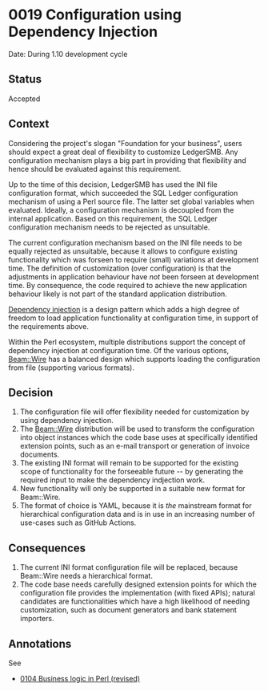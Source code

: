 # 0019 Configuration using Dependency Injection

Date: During 1.10 development cycle

## Status

Accepted

## Context

Considering the project's slogan "Foundation for your business", users should
expect a great deal of flexibility to customize LedgerSMB.  Any configuration
mechanism plays a big part in providing that flexibility and hence should be
evaluated against this requirement.

Up to the time of this decision, LedgerSMB has used the INI file configuration
format, which succeeded the SQL Ledger configuration mechanism of using a Perl
source file.  The latter set global variables when evaluated.  Ideally, a
configuration mechanism is decoupled from the internal application.  Based on
this requirement, the SQL Ledger configuration mechanism needs to be rejected
as unsuitable.

The current configuration mechanism based on the INI file needs to be equally
rejected as unsuitable, because it allows to configure existing functionality
which was forseen to require (small) variations at development time.  The
definition of customization (over configuration) is that the adjustments in
application behaviour have *not* been forseen at development time.  By
consequence, the code required to achieve the new application behaviour
likely is not part of the standard application distribution.

[Dependency injection](https://en.wikipedia.org/wiki/Dependency_injection) is
a design pattern which adds a high degree of freedom to load application
functionality at configuration time, in support of the requirements above.

Within the Perl ecosystem, multiple distributions support the concept of
dependency injection at configuration time.  Of the various options,
[Beam::Wire](https://metacpan.org/pod/Beam::Wire) has a balanced design
which supports loading the configuration from file (supporting various
formats).

## Decision

1. The configuration file will offer flexibility needed for customization
   by using dependency injection.
2. The [Beam::Wire](https://metacpan.org/pod/Beam::Wire) distribution will
   be used to transform the configuration into object instances
   which the code base uses at specifically identified extension points,
   such as an e-mail transport or generation of invoice documents.
3. The existing INI format will remain to be supported for the existing scope
   of functionality for the forseeable future -- by generating the required
   input to make the dependency indjection work.
4. New functionality will only be supported in a suitable new format for
   Beam::Wire.
5. The format of choice is YAML, because it is *the* mainstream format for
   hierarchical configuration data and is in use in an increasing number
   of use-cases such as GitHub Actions.


## Consequences

1. The current INI format configuration file will be replaced,
   because Beam::Wire needs a hierarchical format.
2. The code base needs carefully designed extension points for which the
   configuration file provides the implementation (with fixed APIs); natural
   candidates are functionalities which have a high likelihood of needing
   customization, such as document generators and bank statement importers.

## Annotations

See

* [0104 Business logic in Perl (revised)](./0104-business-logic-in-perl.md)
